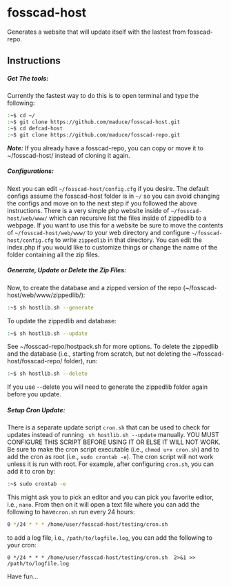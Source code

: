 fosscad-host
===========

Generates a website that will update itself with the lastest from fosscad-repo.

## Instructions

##### Get The tools:

Currently the fastest way to do this is to open terminal and type the following:

```bash
:~$ cd ~/
:~$ git clone https://github.com/maduce/fosscad-host.git
:~$ cd defcad-host
:~$ git clone https://github.com/maduce/fosscad-repo.git
```

***Note:*** If you already have a fosscad-repo, you can copy or move it to ~/fosscad-host/ instead of cloning it again.

##### Configurations:

Next you can edit ```~/fosscad-host/config.cfg``` if you desire.  The default configs assume the fosscad-host folder is in ```~/``` so you can avoid changing the configs and move on to the next step if you followed the above instructions.  There is a very simple php website inside of ```~/fosscad-host/web/www/``` which can recursive list the files inside of zippedlib to a webpage.  If you want to use this for a website be sure to move the contents of ```~/fosscad-host/web/www/``` to your web directory and configure ```~/fosscad-host/config.cfg``` to write ```zippedlib``` in that directory.  You can edit the index.php if you would like to customize things or change the name of the folder containing all the zip files. 

##### Generate, Update or Delete the Zip Files:

Now, to create the database and a zipped version of the repo (~/fosscad-host/web/www/zippedlib/):
```bash
:~$ sh hostlib.sh --generate 
```
To update the zippedlib and database:
```bash
:~$ sh hostlib.sh --update
```
See ~/fosscad-repo/hostpack.sh for more options.  To delete the zippedlib and the database (i.e., starting from scratch, but not deleting the ~/fosscad-host/fosscad-repo/ folder), run: 
```bash
:~$ sh hostlib.sh --delete
```
If you use --delete you will need to generate the zippedlib folder again before you update.

##### Setup Cron Update:

There is a separate update script ```cron.sh``` that can be used to check for updates instead of running ``` sh hostlib.sh --update``` manually. YOU MUST CONFIGURE THIS SCRIPT BEFORE USING IT OR ELSE IT WILL NOT WORK.  Be sure to make the cron script executable (i.e., ```chmod u+x cron.sh```) and to add the cron as root (i.e., ```sudo crontab -e```).  The cron script will not work unless it is run with root. For example, after configuring ```cron.sh```, you can add it to cron by:

```bash
:~$ sudo crontab -e
```
This might ask you to pick an editor and you can pick you favorite editor, i.e., ```nano```. From then on it will open a text file where you can add the following to have```cron.sh``` run every 24 hours:

```bash
0 */24 * * * /home/user/fosscad-host/testing/cron.sh
```
to add a log file, i.e., ```/path/to/logfile.log```, you can add the following to your cron:

```0 */24 * * * /home/user/fosscad-host/testing/cron.sh  2>&1 >> /path/to/logfile.log```

Have fun...
